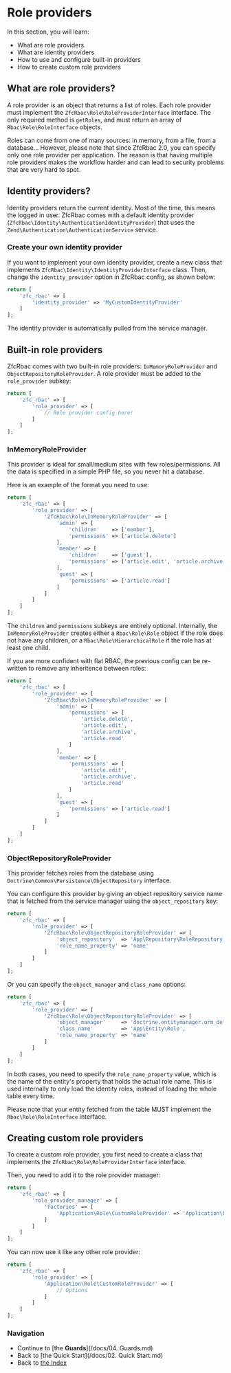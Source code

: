 # Role providers

In this section, you will learn:

* What are role providers
* What are identity providers
* How to use and configure built-in providers
* How to create custom role providers

## What are role providers?

A role provider is an object that returns a list of roles. Each role provider must implement the
`ZfcRbac\Role\RoleProviderInterface` interface. The only required method is `getRoles`, and must return an array
of `Rbac\Role\RoleInterface` objects.

Roles can come from one of many sources: in memory, from a file, from a database... However, please note that since ZfcRbac
2.0, you can specify only one role provider per application. The reason is that having multiple role providers makes
the workflow harder and can lead to security problems that are very hard to spot.

## Identity providers?

Identity providers return the current identity. Most of the time, this means the logged in user. ZfcRbac comes with a
default identity provider (`ZfcRbac\Identity\AuthenticationIdentityProvider`) that uses the
`Zend\Authentication\AuthenticationService` service.

### Create your own identity provider

If you want to implement your own identity provider, create a new class that implements
`ZfcRbac\Identity\IdentityProviderInterface` class. Then, change the `identity_provider` option in ZfcRbac config,
as shown below:

```php
return [
    'zfc_rbac' => [
        'identity_provider' => 'MyCustomIdentityProvider'
    ]
];
```

The identity provider is automatically pulled from the service manager.

## Built-in role providers

ZfcRbac comes with two built-in role providers: `InMemoryRoleProvider` and `ObjectRepositoryRoleProvider`. A role
provider must be added to the `role_provider` subkey:

```php
return [
    'zfc_rbac' => [
        'role_provider' => [
            // Role provider config here!
        ]
    ]
];
```

### InMemoryRoleProvider

This provider is ideal for small/medium sites with few roles/permissions. All the data is specified in a simple
PHP file, so you never hit a database.

Here is an example of the format you need to use:

```php
return [
    'zfc_rbac' => [
        'role_provider' => [
            'ZfcRbac\Role\InMemoryRoleProvider' => [
                'admin' => [
                    'children'    => ['member'],
                    'permissions' => ['article.delete']
                ],
                'member' => [
                    'children'    => ['guest'],
                    'permissions' => ['article.edit', 'article.archive']
                ],
                'guest' => [
                    'permissions' => ['article.read']
                ]
            ]
        ]
    ]
];
```

The `children` and `permissions` subkeys are entirely optional. Internally, the `InMemoryRoleProvider` creates
either a `Rbac\Role\Role` object if the role does not have any children, or a `Rbac\Role\HierarchicalRole` if
the role has at least one child.

If you are more confident with flat RBAC, the previous config can be re-written to remove any inheritence between roles:

```php
return [
    'zfc_rbac' => [
        'role_provider' => [
            'ZfcRbac\Role\InMemoryRoleProvider' => [
                'admin' => [
                    'permissions' => [
                        'article.delete',
                        'article.edit',
                        'article.archive',
                        'article.read'
                    ]
                ],
                'member' => [
                    'permissions' => [
                        'article.edit',
                        'article.archive',
                        'article.read'
                    ]
                ],
                'guest' => [
                    'permissions' => ['article.read']
                ]
            ]
        ]
    ]
];
```

### ObjectRepositoryRoleProvider

This provider fetches roles from the database using `Doctrine\Common\Persistence\ObjectRepository` interface.

You can configure this provider by giving an object repository service name that is fetched from the service manager
using the `object_repository` key:

```php
return [
    'zfc_rbac' => [
        'role_provider' => [
            'ZfcRbac\Role\ObjectRepositoryRoleProvider' => [
                'object_repository'  => 'App\Repository\RoleRepository',
                'role_name_property' => 'name'
            ]
        ]
    ]
];
```

Or you can specify the `object_manager` and `class_name` options:

```php
return [
    'zfc_rbac' => [
        'role_provider' => [
            'ZfcRbac\Role\ObjectRepositoryRoleProvider' => [
                'object_manager'     => 'doctrine.entitymanager.orm_default',
                'class_name'         => 'App\Entity\Role',
                'role_name_property' => 'name'
            ]
        ]
    ]
];
```

In both cases, you need to specify the `role_name_property` value, which is the name of the entity's property
that holds the actual role name. This is used internally to only load the identity roles, instead of loading
the whole table every time.

Please note that your entity fetched from the table MUST implement the `Rbac\Role\RoleInterface` interface.

## Creating custom role providers

To create a custom role provider, you first need to create a class that implements the `ZfcRbac\Role\RoleProviderInterface`
interface.

Then, you need to add it to the role provider manager:

```php
return [
    'zfc_rbac' => [
        'role_provider_manager' => [
            'factories' => [
                'Application\Role\CustomRoleProvider' => 'Application\Factory\CustomRoleProviderFactory'
            ]
        ]    
    ]
];
```

You can now use it like any other role provider:

```php
return [
    'zfc_rbac' => [
        'role_provider' => [
            'Application\Role\CustomRoleProvider' => [
                // Options
            ]
        ]
    ]
];
```

### Navigation

* Continue to [the **Guards**](/docs/04. Guards.md)
* Back to [the Quick Start](/docs/02. Quick Start.md)
* Back to [the Index](/docs/README.md)
